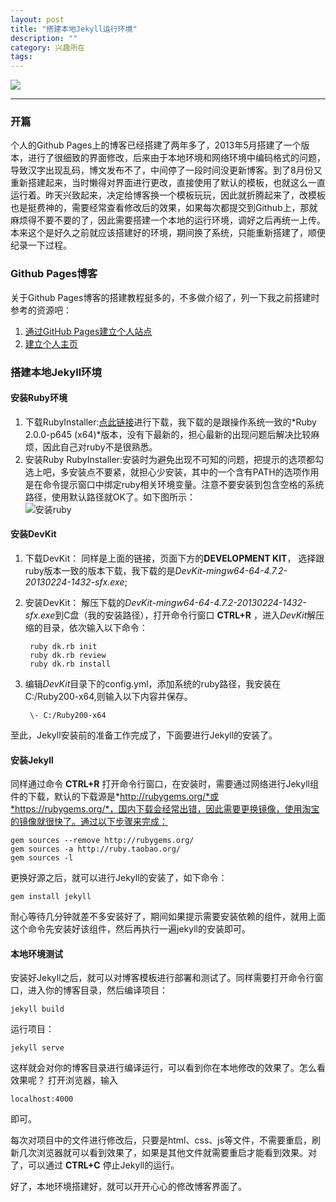 ```yaml
---
layout: post
title: "搭建本地Jekyll运行环境"
description: ""
category: 兴趣所在
tags: 
---
```

![](http://www.mojiaqin.cn/images/2015/0830/0830pic.png)   

***

### 开篇
个人的Github Pages上的博客已经搭建了两年多了，2013年5月搭建了一个版本，进行了很细致的界面修改，后来由于本地环境和网络环境中编码格式的问题，导致汉字出现乱码，博文发布不了，中间停了一段时间没更新博客。到了8月份又重新搭建起来，当时懒得对界面进行更改，直接使用了默认的模板，也就这么一直运行着。昨天兴致起来，决定给博客换一个模板玩玩，因此就折腾起来了，改模板也是挺费神的，需要经常查看修改后的效果，如果每次都提交到Github上，那就麻烦得不要不要的了，因此需要搭建一个本地的运行环境，调好之后再统一上传。本来这个是好久之前就应该搭建好的环境，期间换了系统，只能重新搭建了，顺便纪录一下过程。  

### Github Pages博客
关于Github Pages博客的搭建教程挺多的，不多做介绍了，列一下我之前搭建时参考的资源吧：  
1. [通过GitHub Pages建立个人站点](http://www.cnblogs.com/purediy/archive/2013/03/07/2948892.html)   
2. [建立个人主页](http://www.worldhello.net/gotgithub/03-project-hosting/050-homepage.html)


### 搭建本地Jekyll环境

#### 安装Ruby环境  

1. 下载RubyInstaller:[点此链接](http://rubyinstaller.org/downloads/)进行下载，我下载的是跟操作系统一致的*Ruby 2.0.0-p645 (x64)*版本，没有下最新的，担心最新的出现问题后解决比较麻烦，因此自己对ruby不是很熟悉。
2. 安装Ruby RubyInstaller:安装时为避免出现不可知的问题，把提示的选项都勾选上吧，多安装点不要紧，就担心少安装，其中的一个含有PATH的选项作用是在命令提示窗口中绑定ruby相关环境变量。注意不要安装到包含空格的系统路径，使用默认路径就OK了。如下图所示：  
![安装ruby](http://www.mojiaqin.cn/images/2015/0830/ruby.png)  

#### 安装DevKit
1. 下载DevKit： 同样是上面的链接，页面下方的**DEVELOPMENT KIT**， 选择跟ruby版本一致的版本下载，我下载的是*DevKit-mingw64-64-4.7.2-20130224-1432-sfx.exe*;
2. 安装DevKit： 解压下载的*DevKit-mingw64-64-4.7.2-20130224-1432-sfx.exe*到C盘（我的安装路径），打开命令行窗口 **CTRL+R** ，进入*DevKit*解压缩的目录，依次输入以下命令：

		ruby dk.rb init  
		ruby dk.rb review  
		ruby dk.rb install

3. 编辑*DevKit*目录下的config.yml，添加系统的ruby路径，我安装在C:/Ruby200-x64,则输入以下内容并保存。

		\- C:/Ruby200-x64

至此，Jekyll安装前的准备工作完成了，下面要进行Jekyll的安装了。

#### 安装Jekyll
同样通过命令 **CTRL+R** 打开命令行窗口，在安装时，需要通过网络进行Jekyll组件的下载，默认的下载源是*http://rubygems.org/*或*https://rubygems.org/*，国内下载会经常出错，因此需要更换镜像，使用淘宝的镜像就很快了。通过以下步骤来完成：  

	gem sources --remove http://rubygems.org/
	gem sources -a http://ruby.taobao.org/
	gem sources -l

更换好源之后，就可以进行Jekyll的安装了，如下命令：

	gem install jekyll

耐心等待几分钟就差不多安装好了，期间如果提示需要安装依赖的组件，就用上面这个命令先安装好该组件，然后再执行一遍jekyll的安装即可。

#### 本地环境测试
安装好Jekyll之后，就可以对博客模板进行部署和测试了。同样需要打开命令行窗口，进入你的博客目录，然后编译项目：  

	jekyll build  

运行项目：  

	jekyll serve  

这样就会对你的博客目录进行编译运行，可以看到你在本地修改的效果了。怎么看效果呢？
打开浏览器，输入  

	localhost:4000

即可。

每次对项目中的文件进行修改后，只要是html、css、js等文件，不需要重启，刷新几次浏览器就可以看到效果了，如果是其他文件就需要重启才能看到效果。对了，可以通过 **CTRL+C** 停止Jekyll的运行。

好了，本地环境搭建好，就可以开开心心的修改博客界面了。
















